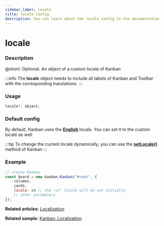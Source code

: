 ```yaml
---
sidebar_label: locale
title: locale Config
description: You can learn about the locale config in the documentation of the DHTMLX JavaScript Kanban library. Browse developer guides and API reference, try out code examples and live demos, and download a free 30-day evaluation version of DHTMLX Kanban.
---
```


# locale

### Description

@short: Optional. An object of a custom locale of Kanban

:::info
The **locale** object needs to include all labels of Kanban and Toolbar with the corresponding translations.
:::

### Usage

~~~jsx {}
locale?: object;
~~~

### Default config

By default, Kanban uses the [**English**](../../../guides/localization/#default-locale) locale. You can set it to the custom locale as well

:::tip
To change the current locale dynamically, you can use the [**setLocale()**](../../methods/js_kanban_setlocale_method) method of Kanban
:::

### Example

~~~jsx {5}
// create Kanban
const board = new kanban.Kanban("#root", {
    columns,
    cards,
    locale: cn // the "cn" locale will be set initially
    // other parameters
});
~~~

**Related articles:** [Localization](../../../guides/localization)

**Related sample:** [Kanban. Localization](https://snippet.dhtmlx.com/hrblf1mm?tag=kanban)

